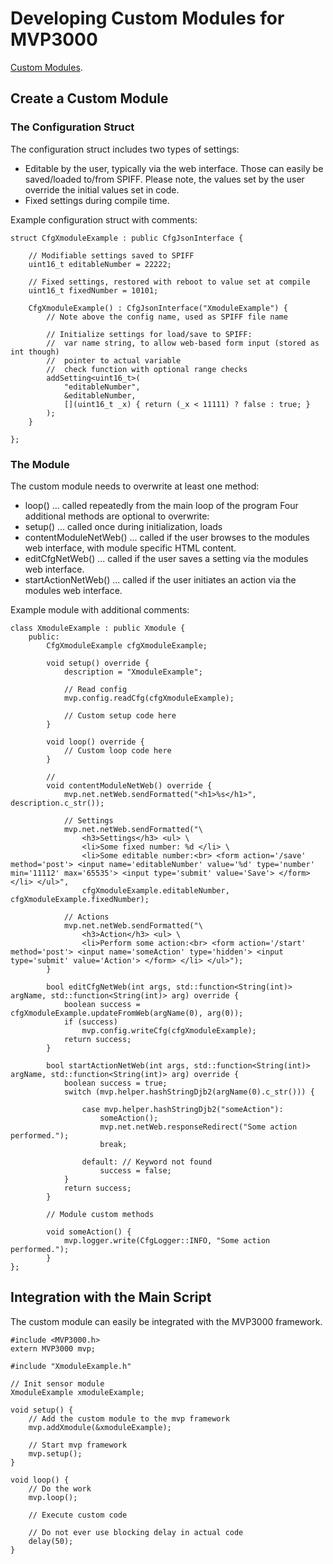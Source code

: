 # Developing Custom Modules for MVP3000

[Custom Modules](/examples/custom_module/).

## Create a Custom Module

### The Configuration Struct

The configuration struct includes two types of settings:
 *  Editable by the user, typically via the web interface. Those can easily be saved/loaded to/from SPIFF. Please note, the values set by the user override the initial values set in code.
 *  Fixed settings during compile time.

Example configuration struct with comments:

    struct CfgXmoduleExample : public CfgJsonInterface {

        // Modifiable settings saved to SPIFF
        uint16_t editableNumber = 22222;

        // Fixed settings, restored with reboot to value set at compile  
        uint16_t fixedNumber = 10101;

        CfgXmoduleExample() : CfgJsonInterface("XmoduleExample") {
            // Note above the config name, used as SPIFF file name

            // Initialize settings for load/save to SPIFF:
            //  var name string, to allow web-based form input (stored as int though)
            //  pointer to actual variable
            //  check function with optional range checks
            addSetting<uint16_t>(
                "editableNumber",
                &editableNumber,
                [](uint16_t _x) { return (_x < 11111) ? false : true; }
            );
        }

    };

### The Module

The custom module needs to overwrite at least one method:
 *  loop() ... called repeatedly from the main loop of the program
Four additional methods are optional to overwrite:
 *  setup() ... called once during initialization, loads 
 *  contentModuleNetWeb() ... called if the user browses to the modules web interface, with module specific HTML content.
 *  editCfgNetWeb() ... called if the user saves a setting via the modules web interface.
 *  startActionNetWeb() ... called if the user initiates an action via the modules web interface.

Example module with additional comments:

    class XmoduleExample : public Xmodule {
        public:
            CfgXmoduleExample cfgXmoduleExample;

            void setup() override {
                description = "XmoduleExample";

                // Read config
                mvp.config.readCfg(cfgXmoduleExample);

                // Custom setup code here
            }

            void loop() override {
                // Custom loop code here
            }

            // 
            void contentModuleNetWeb() override {
                mvp.net.netWeb.sendFormatted("<h1>%s</h1>", description.c_str());

                // Settings
                mvp.net.netWeb.sendFormatted("\
                    <h3>Settings</h3> <ul> \
                    <li>Some fixed number: %d </li> \
                    <li>Some editable number:<br> <form action='/save' method='post'> <input name='editableNumber' value='%d' type='number' min='11112' max='65535'> <input type='submit' value='Save'> </form> </li> </ul>",
                    cfgXmoduleExample.editableNumber, cfgXmoduleExample.fixedNumber);

                // Actions
                mvp.net.netWeb.sendFormatted("\
                    <h3>Action</h3> <ul> \
                    <li>Perform some action:<br> <form action='/start' method='post'> <input name='someAction' type='hidden'> <input type='submit' value='Action'> </form> </li> </ul>");
            }

            bool editCfgNetWeb(int args, std::function<String(int)> argName, std::function<String(int)> arg) override {
                boolean success = cfgXmoduleExample.updateFromWeb(argName(0), arg(0));
                if (success)
                    mvp.config.writeCfg(cfgXmoduleExample);
                return success;
            }

            bool startActionNetWeb(int args, std::function<String(int)> argName, std::function<String(int)> arg) override {
                boolean success = true;
                switch (mvp.helper.hashStringDjb2(argName(0).c_str())) {

                    case mvp.helper.hashStringDjb2("someAction"):
                        someAction();
                        mvp.net.netWeb.responseRedirect("Some action performed.");
                        break;

                    default: // Keyword not found
                        success = false;
                }
                return success;
            }

            // Module custom methods

            void someAction() {
                mvp.logger.write(CfgLogger::INFO, "Some action performed.");
            }
    };


## Integration with the Main Script

The custom module can easily be integrated with the MVP3000 framework.

    #include <MVP3000.h>
    extern MVP3000 mvp;

    #include "XmoduleExample.h"

    // Init sensor module
    XmoduleExample xmoduleExample;

    void setup() {
        // Add the custom module to the mvp framework
        mvp.addXmodule(&xmoduleExample);

        // Start mvp framework
        mvp.setup();
    }

    void loop() {
        // Do the work
        mvp.loop();

        // Execute custom code

        // Do not ever use blocking delay in actual code
        delay(50);
    }